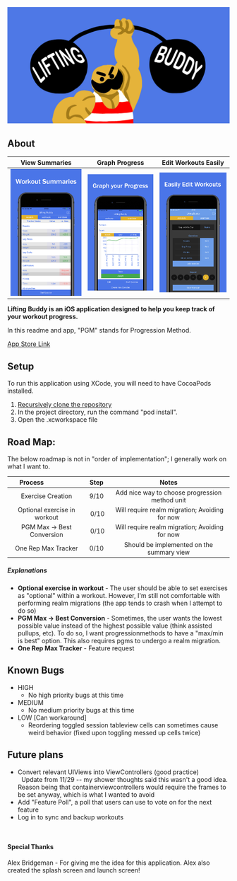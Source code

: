 
![BANNER](imgs/LiftingBuddyBanner.jpg)

## About

  View Summaries             |  Graph Progress              | Edit Workouts Easily
:---------------------------:|:----------------------------:|:----------------------------:
![Summary](imgs/Summary.jpg) | ![Graph](imgs/Graph.jpg)     | ![Edit](imgs/Edit.jpg)


<b>Lifting Buddy is an iOS application designed to help you keep track of your workout progress.</b>

In this readme and app, "PGM" stands for Progression Method.

[App Store Link](https://itunes.apple.com/us/app/lifting-buddy-workout-tracker/id1328144255?ls=1&mt=8)

## Setup

To run this application using XCode, you will need to have CocoaPods installed.

1. [Recursively clone the repository](https://stackoverflow.com/questions/3796927/how-to-git-clone-including-submodules)
1. In the project directory, run the command "pod install".
1. Open the .xcworkspace file

## Road Map:

The below roadmap is not in "order of implementation"; I generally work on what I want to.

  Process                    | Step | Notes
:---------------------------:|:----:|:-------------------------------------------------------:
Exercise Creation | 9/10 | Add nice way to choose progression method unit
Optional exercise in workout | 0/10 | Will require realm migration; Avoiding for now
PGM Max -> Best Conversion | 0/10 | Will require realm migration; Avoiding for now
One Rep Max Tracker | 0/10 | Should be implemented on the summary view

##### Explanations
* <b>Optional exercise in workout</b> - The user should be able to set exercises as "optional" within a workout. However, I'm still not comfortable with performing realm migrations (the app tends to crash when I attempt to do so)
* <b>PGM Max -> Best Conversion</b> - Sometimes, the user wants the lowest possible value instead of the highest possible value (think assisted pullups, etc). To do so, I want progressionmethods to have a "max/min is best" option. This also requires pgms to undergo a realm migration.
* <b>One Rep Max Tracker</b> - Feature request

## Known Bugs
* HIGH
	* No high priority bugs at this time 
* MEDIUM
	* No medium priority bugs at this time
* LOW [Can workaround]
	* Reordering toggled session tableview cells can sometimes cause weird behavior (fixed upon toggling messed up cells twice)

## Future plans
* Convert relevant UIViews into ViewControllers (good practice)<br>
   Update from 11/29 -- my shower thoughts said this wasn't a good idea. Reason being that containerviewcontrollers would require the frames to be set anyway, which is what I wanted to avoid<br>
* Add "Feature Poll", a poll that users can use to vote on for the next feature<br>
* Log in to sync and backup workouts

   
#### Special Thanks
Alex Bridgeman - For giving me the idea for this application. Alex also created the splash screen and launch screen!
   
